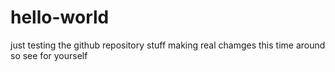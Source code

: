# hello-world
just testing the github repository stuff
making real chamges this time around
so see for yourself
